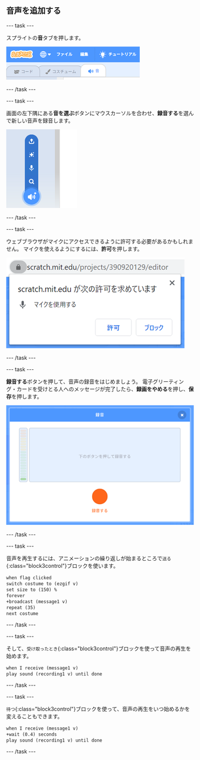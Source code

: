## 音声を追加する

--- task ---

スプライトの**音**タブを押します。

![スプライトで選択された音タブを示す画像](images/sounds-tab.png)

--- /task ---

--- task ---

画面の左下隅にある**音を選ぶ**ボタンにマウスカーソルを合わせ、**録音する**を選んで新しい音声を録音します。

![「音声を録音する」が強調表示された、音ボタンが選択された状態を示す画像](images/record-sound.png)

--- /task ---

--- task ---

ウェブブラウザがマイクにアクセスできるように許可する必要があるかもしれません。 マイクを使えるようにするには、**許可**を押します。

![マイクの使用を許可するウェブブラウザのダイアログを示す画像](images/allow-mic.png)

--- /task ---

--- task ---

**録音する**ボタンを押して、音声の録音をはじめましょう。 電子グリーティング・カードを受けとる人へのメッセージが完了したら、**録画をやめる**を押し、**保存**を押します。

![Scratch内の録音ダイアログボックスを示す画像](images/record.png)

--- /task ---

--- task ---

音声を再生するには、アニメーションの繰り返しが始まるところで`送る`{:class="block3control"}ブロックを使います。

```blocks3
when flag clicked
switch costume to (ezgif v)
set size to (150) %
forever
+broadcast (message1 v)
repeat (35)
next costume
```

--- /task ---

--- task ---

そして、`受け取ったとき`{:class="block3control"}ブロックを使って音声の再生を始めます。

```blocks3
when I receive (message1 v)
play sound (recording1 v) until done
```

--- /task ---

--- task ---

`待つ`{:class="block3control"}ブロックを使って、音声の再生をいつ始めるかを変えることもできます。

```blocks3
when I receive (message1 v)
+wait (0.4) seconds
play sound (recording1 v) until done
```

--- /task ---



